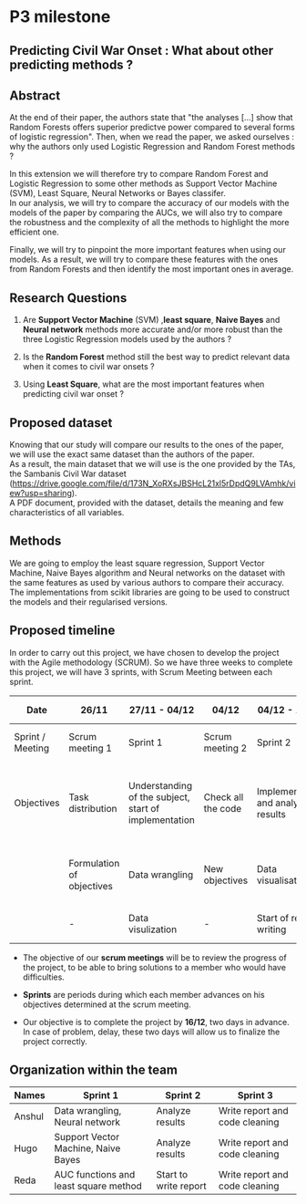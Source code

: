 # P3 milestone

## Predicting Civil War Onset : What about other predicting methods ?

## Abstract

At the end of their paper, the authors state that "the analyses [...] show that Random Forests offers superior predictve power compared to several forms of logistic regression". Then, when we read the paper, we asked ourselves : why the authors only used Logistic Regression and Random Forest methods ?   

In this extension we will therefore try to compare Random Forest and Logistic Regression to some other methods as Support Vector Machine (SVM), Least Square, Neural Networks or Bayes classifer.   
In our analysis, we will try to compare the accuracy of our models with the models of the paper by comparing the AUCs, we will also try to compare the robustness and the complexity of all the methods to highlight the more efficient one.   

Finally, we will try to pinpoint the more important features when using our models. As a result, we will try to compare these features with the ones from Random Forests and then identify the most important ones in average.

## Research Questions

1. Are **Support Vector Machine** (SVM) ,**least square**, **Naive Bayes** and **Neural network** methods more accurate and/or more robust than the three Logistic Regression models used by the authors ?

2. Is the **Random Forest** method still the best way to predict relevant data when it comes to civil war onsets ?

3. Using **Least Square**, what are the most important features when predicting civil war onset ?

## Proposed dataset

Knowing that our study will compare our results to the ones of the paper, we will use the exact same dataset than the authors of the paper.   
As a result, the main dataset that we will use is the one provided by the TAs, the Sambanis Civil War dataset (https://drive.google.com/file/d/173N_XoRXsJBSHcL21xl5rDpdQ9LVAmhk/view?usp=sharing).   
A PDF document, provided with the dataset, details the meaning and few characteristics of all variables.

## Methods
We are going to employ the least square regression, Support Vector Machine, Naive Bayes algorithm and Neural networks on the dataset with the same features as used by various authors to compare their accuracy.   
The implementations from scikit libraries are going to be used to construct the models and their regularised versions.   

## Proposed timeline
In order to carry out this project, we have chosen to develop the project with the Agile methodology (SCRUM).
So we have three weeks to complete this project, we will have 3 sprints, with Scrum Meeting between each sprint.


| Date                | 26/11                     | 27/11 - 04/12                                         | 04/12              | 04/12 - 11/12                           | 11/12              | 11/12 - 16/12                                  | 16/12                            |
| ------------------- | ------------------------- | ----------------------------------------------------- | ------------------ | --------------------------------------- | ------------------ | ---------------------------------------------- | -------------------------------- |
| Sprint / Meeting    | Scrum meeting 1           | Sprint 1                                              | Scrum meeting 2    | Sprint 2                                | Scrum meeting 3    | Sprint 3                                       | Final Scrum meeting              |
| Objectives          | Task distribution         | Understanding of the subject, start of implementation | Check all the code | Implementation and analysis of results  | Check all the code | Finish the report and analysis of the results  | Provide an update on the project |
|                     | Formulation of objectives | Data wrangling                                        | New objectives     | Data visualisation                      | New objectives     | Code cleaning                                  | Check the quality of the code    |
|                     | -                         | Data visulization                                     | -                  | Start of report writing                 | -                  | -                                              | Check the report                 |


- The objective of our **scrum meetings** will be to review the progress of the project, to be able to bring solutions to a member who would have difficulties.

- **Sprints** are periods during which each member advances on his objectives determined at the scrum meeting.

- Our objective is to complete the project by **16/12**, two days in advance.
In case of problem, delay, these two days will allow us to finalize the project correctly.

## Organization within the team

| Names         | Sprint 1                              | Sprint 2              | Sprint 3                       |
| ------------- | ------------------------------------- | --------------------- | ------------------------------ |
| Anshul        | Data wrangling, Neural network        | Analyze results       | Write report and code cleaning |
| Hugo          | Support Vector Machine, Naive Bayes   | Analyze results       | Write report and code cleaning |
| Reda          | AUC functions and least square method | Start to write report | Write report and code cleaning |


